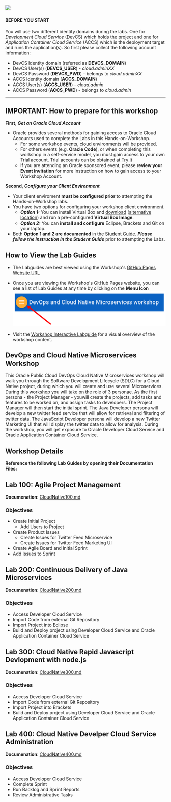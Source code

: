 ![](../common/images/header.png)


#### BEFORE YOU START

You will use two different identity domains during the labs. One for *Development Cloud Service* (DevCS) which holds the project and one for *Application Container Cloud Service* (ACCS) which is the deployment target and runs the application(s). So first please collect the following account information:

+ DevCS Identity domain (referred as **DEVCS_DOMAIN**) 
+ DevCS User(s) (**DEVCS_USER**) - *cloud.adminXX*
+ DevCS Password (**DEVCS_PWD**) - belongs to *cloud.adminXX*
+ ACCS Identity domain (**ACCS_DOMAIN**)
+ ACCS User(s) (**ACCS_USER**) - *cloud.admin*
+ ACCS Password (**ACCS_PWD**) - belongs to *cloud.admin* 

----
## IMPORTANT: How to prepare for this workshop

**First**, ***Get an Oracle Cloud Account*** 
- Oracle provides several methods for gaining access to Oracle Cloud Accounts used to complete the Labs in this Hands-on-Workshop. 
    - For some workshop events, cloud environments will be provided. 
    - For others events (e.g. **Oracle Code**), or when completing this workshop in a self-service model, you must gain access to your own Trial account. Trial accounts can be obtained at [Try It](http://cloud.oracle.com/tryit) 
    - If you are attending an Oracle sponsored event, please **review your Event invitation** for more instruction on how to gain access to your Workshop Account.
        
**Second**, ***Configure your Client Environment***
- Your client enviroment **must be configured prior** to attempting the Hands-on-Workshop labs. 
- You have two options for configuring your workshop client environment. 
     - ***Option 1:*** You can install Virtual Box and [download](https://publicdocs-corp.documents.us2.oraclecloud.com/documents/link/LFA6E9C5DD9A6A3B91918DD4F6C3FF17C1177E4725F3/folder/FA218231C01821A99BDADFCEF6C3FF17C1177E4725F3/_CloudNativeMicroservicesWorkshop/nameasc) ([alternative location](https://drive.google.com/drive/folders/0B0MXC4qaECO6RHBWMEttdW9fOVk)) and run a pre-configured **Virtual Box Image**.
     - ***Option 2:*** You can **install and configure** Eclipse, Brackets and Git on your laptop. 
- Both **Option 1 and 2 are documented** in the [Student Guide](StudentGuide.md). ***Please follow the instruction in the Student Guide*** prior to attempting the Labs. 
      
## How to View the Lab Guides

- The Labguides are best viewed using the Workshop's [GitHub Pages Website URL](https://oracle-weblogic.github.io/cloud-native-XWeeks/cloud-native-devops/index.html) 

- Once you are viewing the Workshop's GitHub Pages website, you can see a list of Lab Guides at any time by clicking on the **Menu Icon**
    ![](images/WorkshopMenu.png)  
- Visit the [Workshop Interactive Labguide](http://launch.oracle.com/?cloudnative) for a visual overview of the workshop content. 

## DevOps and Cloud Native Microservices Workshop

This Oracle Public Cloud DevOps Cloud Native Microservices workshop will walk you through the Software Development Lifecycle (SDLC) for a Cloud Native project, during which you will create and use several Microservices. During this workshop you will take on the role of 3 personae. As the first persona - the Project Manager - youwill create the projects, add tasks and features to be worked on, and assign tasks to developers.  The Project Manager will then start the initial sprint. The Java Developer persona will develop a new twitter feed service that will allow for retrieval and filtering of twitter data. The JavaScript Developer persona will develop a new Twitter Marketing UI that will display the twitter data to allow for analysis.  During the workshop, you will get exposure to Oracle Developer Cloud Service and Oracle Application Container Cloud Service.

## Workshop Details

**Reference the following Lab Guides by opening their Documentation Files:**

## Lab 100: Agile Project Management

**Documenation**: [CloudNative100.md](CloudNative100.md)

### Objectives

- Create Initial Project
    - Add Users to Project
- Create Product Issues
    - Create Issues for Twitter Feed Microservice
    - Create Issues for Twitter Feed Marketing UI
- Create Agile Board and initial Sprint
- Add Issues to Sprint

## Lab 200: Continuous Delivery of Java Microservices

**Documenation**: [CloudNative200.md](CloudNative200.md)

### Objectives

- Access Developer Cloud Service
- Import Code from external Git Repository
- Import Project into Eclipse
- Build and Deploy project using Developer Cloud Service and Oracle Application Container Cloud Service

## Lab 300: Cloud Native Rapid Javascript Devlopment with node.js

**Documenation**: [CloudNative300.md](CloudNative300.md)

### Objectives

- Access Developer Cloud Service
- Import Code from external Git Repository
- Import Project into Brackets
- Build and Deploy project using Developer Cloud Service and Oracle Application Container Cloud Service

## Lab 400:  Cloud Native Develper Cloud Service Administration

**Documenation**: [CloudNative400.md](CloudNative400.md)

### Objectives

- Access Developer Cloud Service
- Complete Sprint
- Run Backlog and Sprint Reports
- Review Administrative Tasks
